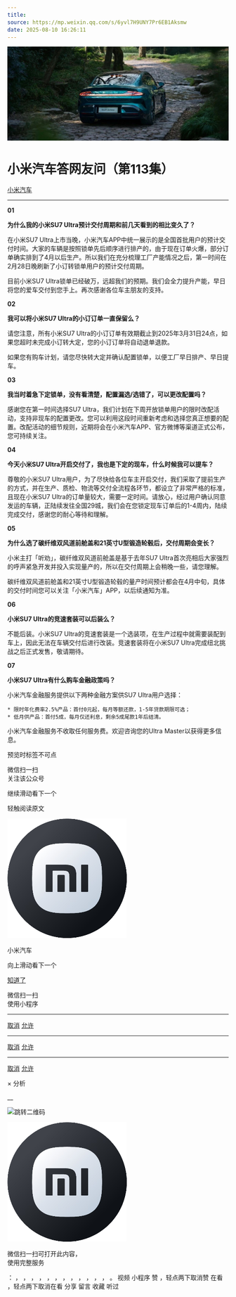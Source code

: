 ```yaml
---
title: 
source: https://mp.weixin.qq.com/s/6yvl7H9UNY7Pr6EB1Aksmw
date: 2025-08-10 16:26:11
---
```


![cover_image](images/img_ef113c2e.jpg)


#  小米汽车答网友问（第113集）


[ 小米汽车 ](<javascript:void\(0\);>)

______

****01****

**为什么我的小米SU7 Ultra预计交付周期和前几天看到的相比变久了？**

在小米SU7 Ultra上市当晚，小米汽车APP中统一展示的是全国首批用户的预计交付时间。大家的车辆是按照锁单先后顺序进行排产的，由于现在订单火爆，部分订单确实排到了4月以后生产。所以我们在充分梳理工厂产能情况之后，第一时间在2月28日晚刷新了小订转锁单用户的预计交付周期。

目前小米SU7 Ultra锁单已经破万，远超我们的预期。我们会全力提升产能，早日将您的爱车交付到您手上。再次感谢各位车主朋友的支持。

  

  

**02**

**我可以将小米SU7 Ultra的小订订单一直保留么？**

请您注意，所有小米SU7 Ultra的小订订单有效期截止到2025年3月31日24点，如果您超时未完成小订转大定，您的小订订单将自动退单退款。

如果您有购车计划，请您尽快转大定并确认配置锁单，以便工厂早日排产、早日提车。

  

  

**03**

**我当时着急下定锁单，没有看清楚，配置漏选/选错了，可以更改配置吗？**

感谢您在第一时间选择SU7 Ultra，我们计划在下周开放锁单用户的限时改配活动，支持非现车的配置更改。您可以利用这段时间重新考虑和选择您真正想要的配置。改配活动的细节规则，近期将会在小米汽车APP、官方微博等渠道正式公布，您可持续关注。

  

  

**04**

**今天小米SU7 Ultra开启交付了，我也是下定的现车，什么时候我可以提车？**

尊敬的小米SU7 Ultra用户，为了尽快给各位车主开启交付，我们采取了提前生产的方式，并在生产、质检、物流等交付全流程各环节，都设立了非常严格的标准，且现在小米SU7 Ultra的订单量较大，需要一定时间。请放心，经过用户确认同意发运的车辆，正陆续发往全国29城，我们会在您锁定现车订单后的1-4周内，陆续完成交付，感谢您的耐心等待和理解。

  

**05**

**为什么选了碳纤维双风道前舱盖和21英寸U型锻造轮毂后，交付周期会变长？**

小米主打「听劝」，碳纤维双风道前舱盖是基于去年SU7 Ultra首次亮相后大家强烈的呼声紧急开发并投入实现量产的，所以在交付周期上会稍晚一些，请您理解。

碳纤维双风道前舱盖和21英寸U型锻造轮毂的量产时间预计都会在4月中旬，具体的交付时间您可以关注「小米汽车」APP，以后续通知为准。

  

  

**06**

**小米SU7 Ultra的竞速套装可以后装么？**

不能后装。小米SU7 Ultra的竞速套装是一个选装项，在生产过程中就需要装配到车上，因此无法在车辆交付后进行改装。竞速套装将在小米SU7 Ultra完成纽北挑战之后正式发售，敬请期待。

  

  

**07**

**小米SU7 Ultra有什么购车金融政策吗？**

小米汽车金融服务提供以下两种金融方案供SU7 Ultra用户选择：

    * 限时年化费率2.5%产品：首付0元起，每月等额还款，1-5年贷款期限可选；
    * 低月供产品：首付5成，每月仅还利息，剩余5成尾款1年后结清。

小米汽车金融服务不收取任何服务费。欢迎咨询您的Ultra Master以获得更多信息。

  

  

  

  

  

  

[](<>)[](<>)

预览时标签不可点

微信扫一扫  
关注该公众号

继续滑动看下一个

轻触阅读原文

![img_97d833da.jpg](images/img_97d833da.jpg)

小米汽车 

向上滑动看下一个

[知道了](<javascript:;>)

微信扫一扫  
使用小程序

****

[取消](<javascript:void\(0\);>) [允许](<javascript:void\(0\);>)

****

[取消](<javascript:void\(0\);>) [允许](<javascript:void\(0\);>)

****

[取消](<javascript:void\(0\);>) [允许](<javascript:void\(0\);>)

× 分析

__

![跳转二维码]()

![作者头像](images/img_97d833da.jpg)

微信扫一扫可打开此内容，  
使用完整服务

： ， ， ， ， ， ， ， ， ， ， ， ， 。 视频 小程序 赞 ，轻点两下取消赞 在看 ，轻点两下取消在看 分享 留言 收藏 听过